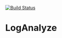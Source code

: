 [![Build Status](https://travis-ci.com/sidarth164/LogAnalyze.svg?token=FYjCvjqVwECRHReK3ysP&branch=master)](https://travis-ci.com/sidarth164/LogAnalyze)
# LogAnalyze
